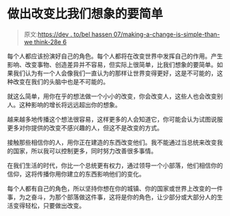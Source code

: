 # 做出改变比我们想象的要简单

> 原文:[https://dev . to/bel hassen 07/making-a-change-is-simple-than-we think-28e 6](https://dev.to/belhassen07/making-a-change-is-simpler-than-wethink-28e6)

每个人都应该扮演好自己的角色。每个人都将在改变世界中发挥自己的作用。产生影响、改变事物、创造差异并不容易，但实际上很简单，比我们想象的要简单。如果我们认为有一个人会像我们一直认为的那样让世界变得更好，这是不可能的，这种改变在我们的头脑中也是不可能的。

就这么简单，用你在乎的想法做一个小小的改变，你会改变人，这些人也会改变别人。这种影响的增长将远远超出你的想象。

越来越多地传播这个想法很容易，这样更多的人会知道它，你可能会认为试图说服更多对你提供的改变不感兴趣的人，但这不是改变的方式。

接触那些相信你的人，用你正在建造的东西改变他们。我不能通过当总统来改变我的国家，所以我可以控制更多，同时努力改善很多事情。

在我们生活的时代，你比一个总统更有权力，通过领导一个小部落，他们相信你的信仰，这将传播你用你建立的东西影响他们的变化。

每个人都有自己的角色，所以坚持你想在你的城镇、你的国家或世界上改变的一件事，为之奋斗，为那个部落做这件事，这将是你的角色，让少部分或大部分人的生活变得轻松，只要做出改变。